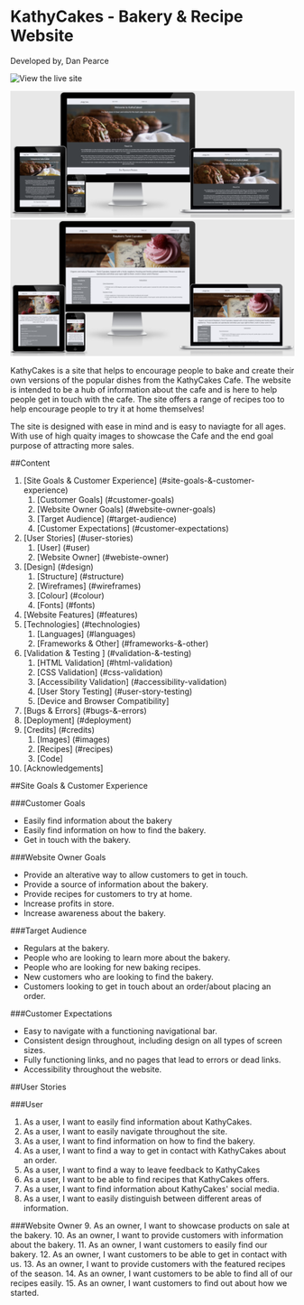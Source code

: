 # KathyCakes - Bakery & Recipe Website
Developed by, Dan Pearce

![View the live site](https://danpearce.github.io/CI_PP1_KathyCakes/)

![Responsive](/docs/responsive/responsive-index.png)
![Responsive-rtc](/docs/responsive/responsive-rtc.png)

KathyCakes is a site that helps to encourage people to bake and create their own versions of the popular dishes from the KathyCakes Cafe. The website is intended to be a hub of information about the cafe and is here to help people get in touch with the cafe. The site offers a range of recipes too to help encourage people to try it at home themselves!

The site is designed with ease in mind and is easy to naviagte for all ages. With use of high quaity images to showcase the Cafe and the end goal purpose of attracting more sales. 

##Content
1. [Site Goals & Customer Experience] (#site-goals-&-customer-experience)
    1. [Customer Goals] (#customer-goals)
    2. [Website Owner Goals] (#website-owner-goals)
    3. [Target Audience] (#target-audience)
    4. [Customer Expectations] (#customer-expectations)
2. [User Stories] (#user-stories)
    1. [User] (#user)
    2. [Website Owner] (#webiste-owner)
3. [Design] (#design)
    1. [Structure] (#structure)
    2. [Wireframes] (#wireframes)
    3. [Colour] (#colour)
    4. [Fonts] (#fonts)
4. [Website Features] (#features)
5. [Technologies] (#technologies)
    1. [Languages] (#languages)
    2. [Frameworks & Other] (#frameworks-&-other)
6. [Validation & Testing ] (#validation-&-testing)
    1. [HTML Validation] (#html-validation)
    2. [CSS Validation] (#css-validation)
    3. [Accessibility Validation] (#accessibility-validation)
    4. [User Story Testing] (#user-story-testing)
    5. [Device and Browser Compatibility]
7. [Bugs & Errors] (#bugs-&-errors)
8. [Deployment] (#deployment)
9. [Credits] (#credits)
    1. [Images] (#images)
    2. [Recipes] (#recipes)
    3. [Code]
10. [Acknowledgements]

##Site Goals & Customer Experience

###Customer Goals
- Easily find information about the bakery
- Easily find information on how to find the bakery.
- Get in touch with the bakery.

###Website Owner Goals
- Provide an alterative way to allow customers to get in touch.
- Provide a source of information about the bakery.
- Provide recipes for customers to try at home.
- Increase profits in store.
- Increase awareness about the bakery.

###Target Audience
- Regulars at the bakery.
- People who are looking to learn more about the bakery.
- People who are looking for new baking recipes.
- New customers who are looking to find the bakery.
- Customers looking to get in touch about an order/about placing an order.

###Customer Expectations
- Easy to navigate with a functioning navigational bar.
- Consistent design throughout, including design on all types of screen sizes.
- Fully functioning links, and no pages that lead to errors or dead links.
- Accessibility throughout the website.

##User Stories

###User
1. As a user, I want to easily find information about KathyCakes.
2. As a user, I want to easily navigate throughout the site.
3. As a user, I want to find information on how to find the bakery.
4. As a user, I want to find a way to get in contact with KathyCakes about an order.
5. As a user, I want to find a way to leave feedback to KathyCakes
6. As a user, I want to be able to find recipes that KathyCakes offers.
7. As a user, I want to find information about KathyCakes' social media.
8. As a user, I want to easily distinguish between different areas of information.

###Website Owner
9. As an owner, I want to showcase products on sale at the bakery.
10. As an owner, I want to provide customers with information about the bakery.
11. As an owner, I want customers to easily find our bakery.
12. As an owner, I want customers to be able to get in contact with us.
13. As an owner, I want to provide customers with the featured recipes of the season. 
14. As an owner, I want customers to be able to find all of our recipes easily.
15. As an owner, I want customers to find out about how we started.


